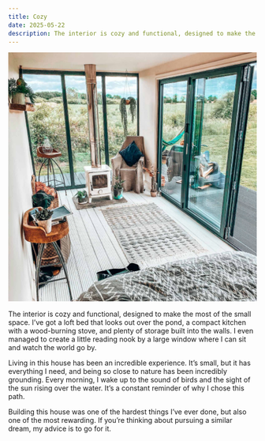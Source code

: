 ```yaml
---
title: Cozy
date: 2025-05-22
description: The interior is cozy and functional, designed to make the most of the small space.
---
```


![Tiny home interior with fireplace and tall windows](./imgs/interior.jpg)

The interior is cozy and functional, designed to make the most of the small space. I’ve got a loft bed that looks out over the pond, a compact kitchen with a wood-burning stove, and plenty of storage built into the walls. I even managed to create a little reading nook by a large window where I can sit and watch the world go by.

Living in this house has been an incredible experience. It’s small, but it has everything I need, and being so close to nature has been incredibly grounding. Every morning, I wake up to the sound of birds and the sight of the sun rising over the water. It’s a constant reminder of why I chose this path.

Building this house was one of the hardest things I’ve ever done, but also one of the most rewarding. If you’re thinking about pursuing a similar dream, my advice is to go for it.
